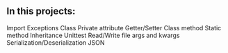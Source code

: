 In this projects:
----------------------------
Import
Exceptions
Class
Private attribute
Getter/Setter
Class method
Static method
Inheritance
Unittest
Read/Write file
args and kwargs
Serialization/Deserialization
JSON
